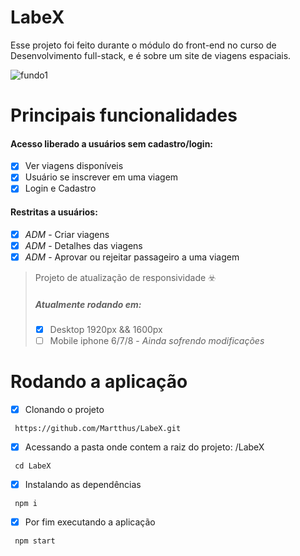 # LabeX 

<p>Esse projeto foi feito durante o módulo do front-end no curso de Desenvolvimento full-stack, e é sobre um site de viagens espaciais.</p>

![fundo1](https://user-images.githubusercontent.com/66175793/96944161-7a161800-14b0-11eb-9596-ac70b9635f66.png)

# Principais funcionalidades
 #### Acesso liberado a usuários sem cadastro/login:
 
 - [x] Ver viagens disponíveis
 - [x] Usuário se inscrever em uma viagem
 - [x] Login e Cadastro
 
 #### Restritas a usuários:
 - [x] *ADM* - Criar viagens
 - [x] *ADM* - Detalhes das viagens
 - [x] *ADM* - Aprovar ou rejeitar passageiro a uma viagem
 
 > Projeto de atualização de responsividade :biohazard: 
 > ##### Atualmente rodando em:
 > - [x] Desktop 1920px && 1600px
 > - [ ] Mobile iphone 6/7/8 - *Ainda sofrendo modificações*
 
# Rodando a aplicação
 - [x] Clonando o projeto 
 ```
  https://github.com/Martthus/LabeX.git
 ```
 - [x] Acessando a pasta onde contem a raiz do projeto: /LabeX
 ```
  cd LabeX
 ```
 - [x] Instalando as dependências
 ```
  npm i
 ```
 - [x] Por fim executando a aplicação
 ```
  npm start
 ```
